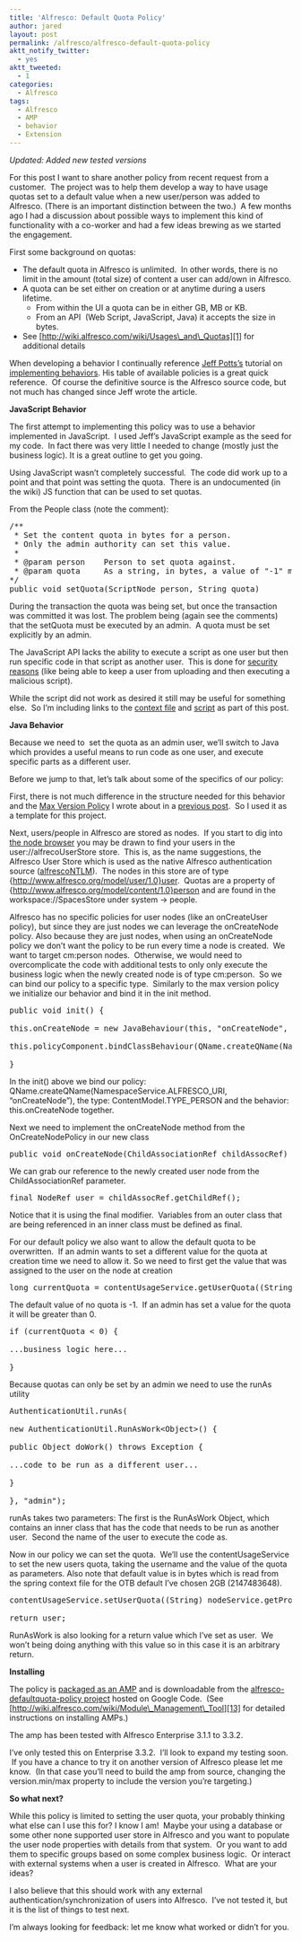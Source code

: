 ```yaml
---
title: 'Alfresco: Default Quota Policy'
author: jared
layout: post
permalink: /alfresco/alfresco-default-quota-policy
aktt_notify_twitter:
  - yes
aktt_tweeted:
  - 1
categories:
  - Alfresco
tags:
  - Alfresco
  - AMP
  - behavior
  - Extension
---
```

*Updated: Added new tested versions*

For this post I want to share another policy from recent request from a customer.  The project was to help them develop a way to have usage quotas set to a default value when a new user/person was added to Alfresco. (There is an important distinction between the two.)  A few months ago I had a discussion about possible ways to implement this kind of functionality with a co-worker and had a few ideas brewing as we started the engagement.

First some background on quotas:

*   The default quota in Alfresco is unlimited.  In other words, there is no limit in the amount (total size) of content a user can add/own in Alfresco.
*   A quota can be set either on creation or at anytime during a users lifetime. 
    *   From within the UI a quota can be in either GB, MB or KB.
    *   From an API  (Web Script, JavaScript, Java) it accepts the size in bytes.
*   See [http://wiki.alfresco.com/wiki/Usages\_and\_Quotas][1] for additional details

When developing a behavior I continually reference [Jeff Potts&#8217;s][2] tutorial on [implementing behaviors][3]. His table of available policies is a great quick reference.  Of course the definitive source is the Alfresco source code, but not much has changed since Jeff wrote the article.

**JavaScript Behavior**

The first attempt to implementing this policy was to use a behavior implemented in JavaScript.  I used Jeff&#8217;s JavaScript example as the seed for my code.  In fact there was very little I needed to change (mostly just the business logic). It is a great outline to get you going.

Using JavaScript wasn&#8217;t completely successful.  The code did work up to a point and that point was setting the quota.  There is an undocumented (in the wiki) JS function that can be used to set quotas.

From the People class (note the comment):

<pre class="brush: jscript; title: ; notranslate" title="">/**
 * Set the content quota in bytes for a person.
 * Only the admin authority can set this value.
 *
 * @param person    Person to set quota against.
 * @param quota     As a string, in bytes, a value of "-1" means no quota is set
*/
public void setQuota(ScriptNode person, String quota)</pre>

During the transaction the quota was being set, but once the transaction was committed it was lost. The problem being (again see the comments) that the setQuota must be executed by an admin.  A quota must be set explicitly by an admin.

The JavaScript API lacks the ability to execute a script as one user but then run specific code in that script as another user.  This is done for [security reasons][4] (like being able to keep a user from uploading and then executing a malicious script).

While the script did not work as desired it still may be useful for something else.  So I&#8217;m including links to the [context file][5] and [script][6] as part of this post.

**Java Behavior**

Because we need to  set the quota as an admin user, we&#8217;ll switch to Java which provides a useful means to run code as one user, and execute specific parts as a different user.

Before we jump to that, let&#8217;s talk about some of the specifics of our policy:

First, there is not much difference in the structure needed for this behavior and the [Max Version Policy][7] I wrote about in a [previous post][8].  So I used it as a template for this project.

Next, users/people in Alfresco are stored as nodes.  If you start to dig into [the node browser][9] you may be drawn to find your users in the user://alfrecoUserStore store.  This is, as the name suggestions, the Alfresco User Store which is used as the native Alfresco authentication source ([alfrescoNTLM][10]).  The nodes in this store are of type {http://www.alfresco.org/model/user/1.0}user.  Quotas are a property of {http://www.alfresco.org/model/content/1.0}person and are found in the workspace://SpacesStore under system -> people.

Alfresco has no specific policies for user nodes (like an onCreateUser policy), but since they are just nodes we can leverage the onCreateNode policy. Also because they are just nodes, when using an onCreateNode policy we don&#8217;t want the policy to be run every time a node is created.  We want to target cm:person nodes.  Otherwise, we would need to overcomplicate the code with additional tests to only only execute the business logic when the newly created node is of type cm:person.  So we can bind our policy to a specific type.  Similarly to the max version policy we initialize our behavior and bind it in the init method.

<pre class="brush: java; title: ; notranslate" title="">public void init() {

this.onCreateNode = new JavaBehaviour(this, "onCreateNode", NotificationFrequency.TRANSACTION_COMMIT);

this.policyComponent.bindClassBehaviour(QName.createQName(NamespaceService.ALFRESCO_URI, "onCreateNode"), ContentModel.TYPE_PERSON, this.onCreateNode);

}</pre>

In the init() above we bind our policy: QName.createQName(NamespaceService.ALFRESCO\_URI, &#8220;onCreateNode&#8221;), the type: ContentModel.TYPE\_PERSON and the behavior: this.onCreateNode together.

Next we need to implement the onCreateNode method from the OnCreateNodePolicy in our new class

<pre class="brush: java; title: ; notranslate" title="">public void onCreateNode(ChildAssociationRef childAssocRef) {</pre>

We can grab our reference to the newly created user node from the ChildAssociationRef parameter.

<pre class="brush: java; title: ; notranslate" title="">final NodeRef user = childAssocRef.getChildRef();</pre>

Notice that it is using the final modifier.  Variables from an outer class that are being referenced in an inner class must be defined as final.

For our default policy we also want to allow the default quota to be overwritten.  If an admin wants to set a different value for the quota at creation time we need to allow it. So we need to first get the value that was assigned to the user on the node at creation

<pre class="brush: java; title: ; notranslate" title="">long currentQuota = contentUsageService.getUserQuota((String) nodeService.getProperty(user,ContentModel.PROP_USERNAME));</pre>

The default value of no quota is -1.  If an admin has set a value for the quota it will be greater than 0.

<pre class="brush: java; title: ; notranslate" title="">if (currentQuota &lt; 0) {

...business logic here...

}</pre>

Because quotas can only be set by an admin we need to use the runAs utility

<pre class="brush: java; title: ; notranslate" title="">AuthenticationUtil.runAs(

new AuthenticationUtil.RunAsWork&lt;Object&gt;() {

public Object doWork() throws Exception {

...code to be run as a different user...

}

}, "admin");</pre>

runAs takes two parameters: The first is the RunAsWork Object, which contains an inner class that has the code that needs to be run as another user.  Second the name of the user to execute the code as.

Now in our policy we can set the quota.  We&#8217;ll use the contentUsageService to set the new users quota, taking the username and the value of the quota as parameters. Also note that default value is in bytes which is read from the spring context file for the OTB default I&#8217;ve chosen 2GB (2147483648).

<pre class="brush: java; title: ; notranslate" title="">contentUsageService.setUserQuota((String) nodeService.getProperty(user, ContentModel.PROP_USERNAME), Long.parseLong(defaultQuota));

return user; </pre>

RunAsWork is also looking for a return value which I&#8217;ve set as user.  We won&#8217;t being doing anything with this value so in this case it is an arbitrary return.

**Installing**

The policy is [packaged as an AMP][11] and is downloadable from the [alfresco-defaultquota-policy project][12] hosted on Google Code.  (See [http://wiki.alfresco.com/wiki/Module\_Management\_Tool][13] for detailed instructions on installing AMPs.)

The amp has been tested with Alfresco Enterprise 3.1.1 to 3.3.2.

I&#8217;ve only tested this on Enterprise 3.3.2.  I&#8217;ll look to expand my testing soon.  If you have a chance to try it on another version of Alfresco please let me know.  (In that case you&#8217;ll need to build the amp from source, changing the version.min/max property to include the version you&#8217;re targeting.)

**So what next?**

While this policy is limited to setting the user quota, your probably thinking what else can I use this for? I know I am!  Maybe your using a database or some other none supported user store in Alfresco and you want to populate the user node properties with details from that system.  Or you want to add them to specific groups based on some complex business logic.  Or interact with external systems when a user is created in Alfresco.  What are your ideas?

I also believe that this should work with any external authentication/synchronization of users into Alfresco.  I&#8217;ve not tested it, but it is the list of things to test next.

I&#8217;m always looking for feedback: let me know what worked or didn&#8217;t for you.

 [1]: http://wiki.alfresco.com/wiki/Usages_and_Quotas
 [2]: http://ecmarchitect.com/
 [3]: http://ecmarchitect.com/archives/2007/09/26/770
 [4]: http://forums.alfresco.com/en/viewtopic.php?f=6&t=28475&start=0
 [5]: http://svn.ottleys.net/alfresco/misc_scripts/js_behavior/behaviour-context.xml
 [6]: http://svn.ottleys.net/alfresco/misc_scripts/js_behavior/behaviour.js
 [7]: http://code.google.com/p/alfresco-maxversion-policy/
 [8]: http://jared.ottleys.net/alfresco/alfresco-max-version-policy
 [9]: http://www.alfresco.com/help/webclient/tasks/tuh-admin-nodebrowser.html
 [10]: http://wiki.alfresco.com/wiki/Authentication_Subsystems#AlfrescoNtlm
 [11]: http://code.google.com/p/alfresco-defaultquota-policy/downloads/detail?name=alfresco-defaultquota-policy.amp
 [12]: http://code.google.com/p/alfresco-defaultquota-policy/
 [13]: http://wiki.alfresco.com/wiki/Module_Management_Tool